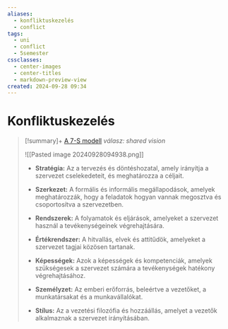 ```yaml
---
aliases:
  - konfliktuskezelés
  - conflict
tags:
  - uni
  - conflict
  - 5semester
cssclasses:
  - center-images
  - center-titles
  - markdown-preview-view
created: 2024-09-28 09:34
---
```






# Konfliktuskezelés


>[!summary]+ [A 7-S modell](https://en.wikipedia.org/wiki/McKinsey_7S_Framework)
*válasz: shared vision*
>
>![[Pasted image 20240928094938.png]]
>
>- **Stratégia:** Az a tervezés és döntéshozatal, amely irányítja a szervezet cselekedeteit, és meghatározza a céljait.
>
>- **Szerkezet:** A formális és informális megállapodások, amelyek meghatározzák, hogy a feladatok hogyan vannak megosztva és csoportosítva a szervezetben.
>
>- **Rendszerek:** A folyamatok és eljárások, amelyeket a szervezet használ a tevékenységeinek végrehajtására.
>
>- **Értékrendszer:** A hitvallás, elvek és attitűdök, amelyeket a szervezet tagjai közösen tartanak.
>
>- **Képességek:** Azok a képességek és kompetenciák, amelyek szükségesek a szervezet számára a tevékenységek hatékony végrehajtásához.
>
>- **Személyzet:** Az emberi erőforrás, beleértve a vezetőket, a munkatársakat és a munkavállalókat.
>
>- **Stílus:** Az a vezetési filozófia és hozzáállás, amelyet a vezetők alkalmaznak a szervezet irányításában.

